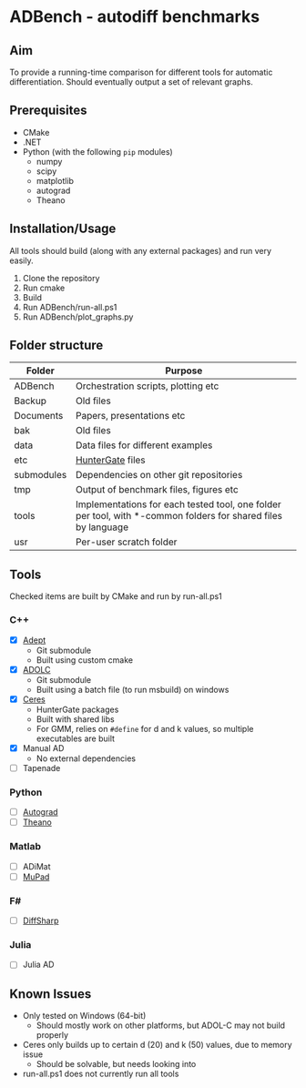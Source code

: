 # ADBench - autodiff benchmarks

## Aim

To provide a running-time comparison for different tools for automatic differentiation. Should eventually output a set of relevant graphs.

## Prerequisites

- CMake
- .NET
- Python (with the following `pip` modules)
	- numpy
	- scipy
	- matplotlib
	- autograd
	- Theano

## Installation/Usage

All tools should build (along with any external packages) and run very easily.

1) Clone the repository
2) Run cmake
3) Build
4) Run ADBench/run-all.ps1
5) Run ADBench/plot_graphs.py

## Folder structure

| Folder    | Purpose
| --------- | ------- |
| ADBench   | Orchestration scripts, plotting etc
| Backup	| Old files
| Documents | Papers, presentations etc
| bak		| Old files
| data      | Data files for different examples 
| etc		| [HunterGate](https://github.com/ruslo/hunter) files
| submodules| Dependencies on other git repositories
| tmp       | Output of benchmark files, figures etc
| tools     | Implementations for each tested tool, one folder per tool, with *-common folders for shared files by language
| usr       | Per-user scratch folder

## Tools

Checked items are built by CMake and run by run-all.ps1

### C++
- [x] [Adept](https://github.com/rjhogan/Adept-2)
	- Git submodule
	- Built using custom cmake
- [x] [ADOLC](https://gitlab.com/adol-c/adol-c)
	- Git submodule
	- Built using a batch file (to run msbuild) on windows
- [x] [Ceres](https://github.com/ceres-solver/ceres-solver)
	- HunterGate packages
	- Built with shared libs
	- For GMM, relies on `#define` for d and k values, so multiple executables are built
- [x] Manual AD
	- No external dependencies
- [ ] Tapenade

### Python
- [ ] [Autograd](https://github.com/HIPS/autograd)
- [ ] [Theano](https://github.com/Theano/Theano)

### Matlab
- [ ] ADiMat
- [ ] [MuPad](https://www.mathworks.com/discovery/mupad.html)

### F#
- [ ] [DiffSharp](https://github.com/DiffSharp/DiffSharp)

### Julia
- [ ] Julia AD

## Known Issues
- Only tested on Windows (64-bit)
	- Should mostly work on other platforms, but ADOL-C may not build properly
- Ceres only builds up to certain d (20) and k (50) values, due to memory issue
	- Should be solvable, but needs looking into
- run-all.ps1 does not currently run all tools
